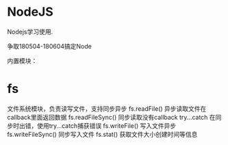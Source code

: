 # NodeJS
Nodejs学习使用.

争取180504-180604搞定Node

内置模块：
# fs
文件系统模块，负责读写文件，支持同步异步
 fs.readFile()  异步读取文件在callback里面返回数据
 fs.readFileSync() 同步读取没有callback
 try...catch 在同步时出错，使用try...catch捕获错误
 fs.writeFile() 写入文件异步
 fs.writeFileSync() 同步写入文件
 fs.stat() 获取文件大小创建时间等信息
